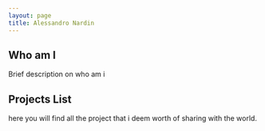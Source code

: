 ```yaml
---
layout: page
title: Alessandro Nardin
---
```


## Who am I

Brief description on who am i

## Projects List

here you will find all the project that i deem worth of sharing with the world.

